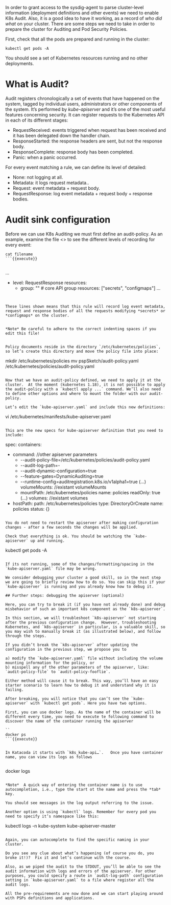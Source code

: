 In order to grant access to the sysdig-agent to parse cluster-level information (deployment definitions and other events) we need to enable K8s Audit. Also, it is a good idea to have it working, as a record of *who did what* on your cluster. There are some steps we need to take in order to prepare the cluster for Auditing and Pod Security Policies.

First, check that all the pods are prepared and running in the cluster:

```
kubectl get pods -A
```

You should see a set of Kubernetes resources running and no other deployments.

# What is Audit?
Audit registers chronologically a set of events that have happened on the system, tagged by individual users, administrators or other components of the system. It’s performed by *kube-apiserver* and it’s one of the most useful features concerning security. It can register requests to the Kubernetes API in each of its different stages:
 - RequestReceived: events triggered when request has been received and it has been delegated down the handler chain.
 - ResponseStarted: the response headers are sent, but not the response body.
 - ResponseComplete: response body has been completed.
 - Panic: when a panic occurred.

For every event matching a rule, we can define its level of detailed:
 - None: not logging at all.
 - Metadata: it logs request metadata..
 - Request: event metadata + request body.
 - RequestResponse: log event metadata + request body + response bodies.

# Audit sink configuration
Before we can use K8s Auditing we must first define an audit-policy. As an example, examine the file <<filename here>> to see the different levels of recording for every event:
```
cat filename
```{{execute}}


```
...
  - level: RequestResponse
	resources:
	- group: "" # core API group
  	resources: ["secrets", "configmaps"]
...
```


These lines shown means that this rule will record log event metadata, request and response bodies of all the requests modifying *secrets* or *configmaps* on the cluster.


*Note* Be careful to adhere to the correct indenting spaces if you edit this file!


Policy documents reside in the directory `/etc/kubernetes/policies`, so let’s create this directory and move the policy file into place:

```
mkdir /etc/kubernetes/policies
mv pspSketch/audit-policy.yaml /etc/kubernetes/policies/audit-policy.yaml
```{{execute}}

Now that we have an audit-policy defined, we need to apply it at the cluster.  At the moment (kubernetes 1.18), it is not possible to apply the audit-policy with a `kubectl apply ...` command. We’ll also need to define other options and where to mount the folder with our audit-policy.

Let’s edit the `kube-apiserver.yaml` and include this new definitions:

```
vi /etc/kubernetes/manifests/kube-apiserver.yaml
```{{execute}}

This are the new specs for kube-apiserver definition that you need to include:
```
spec:
  containers:
  - command:
    //other apiserver parameters
    - --audit-policy-file=/etc/kubernetes/policies/audit-policy.yaml
    - --audit-log-path=-
    - --audit-dynamic-configuration=true
    - --feature-gates=DynamicAuditing=true
    - --runtime-config=auditregistration.k8s.io/v1alpha1=true
    (...)
    volumeMounts:
    //existant volumeMounts
    - mountPath: /etc/kubernetes/policies
      name: policies
      readOnly: true
    (...)
  volumes:
  //existant volumes
  - hostPath:
      path: /etc/kubernetes/policies
      type: DirectoryOrCreate
    name: policies
status: {}
```

You do not need to restart the apiserver after making configuration changes - after a few seconds the changes will be applied.

Check that everything is ok. You should be watching the `kube-apiserver` up and running.

```
kubectl get pods -A
```{{execute}}

If its not running, some of the changes/formatting/spacing in the `kube-apiserver.yaml` file may be wrong.

We consider debugging your cluster a good skill, so in the next step we are going to briefly review how to do so. You can skip this if your `kube-apiserver` is running and you already know how to debug it.

## Further steps: debugging the apiserver (optional)

Here, you can try to break it (if you have not already done) and debug misbehavior of such an important k8s component as the `k8s-apiserver`.

In this section, we will troubleshoot `k8s-apiserver` not starting after the previous configuration change.  However, troubleshooting Kubernetes, and `k8s-apiserver` in particular, is a valuable skill, so you may wish to manually break it (as illustrated below), and follow through the steps.

If you didn’t break the `k8s-apiserver` after updating the configuration in the previous step, we propose you to

a) modify the `kube-apiserver.yaml` file without including the volume mounting information for the policy, or
b) misspell any of the other parameters of the apiserver, like: `audit-policy-file` to `audit-policy-fooflie`.

Either method will cause it to break. This way, you’ll have an easy starter scenario to learn how to debug it and understand why it is failing.

After breaking, you will notice that you can’t see the `kube-apiserver` with `kubectl get pods`. Here you have two options.

First, you can use docker logs. As the name of the container will be different every time, you need to execute te following command to discover the name of the container running the apiserver

``
docker ps
```{{execute}}


In Katacoda it starts with `k8s_kube-api…`.   Once you have container name, you can view its logs as follows


```
docker logs <container-name>
```

*Note*  A quick way of entering the container name is to use autocompletion, i.e., type the start ot the name and press the *tab* key.

You should see messages in the log output referring to the issue.

Another option is using `kubectl` logs. Remember for every pod you need to specify it’s namespace like this:

```
kubectl logs -n kube-system kube-apiserver-master
```{{execute}}

Again, you can autocomplete to find the specific naming in your cluster.

Do you see any clue about what’s happening (of course you do, you broke it!)?  Fix it and let’s continue with the course.

Also, as we piped the audit to the STDOUT, you’ll be able to see the audit information with logs and errors of the apiserver. For other purposes, you could specify a route in `audit-log-path` configuration setting in `kube-apiserver.yaml` to a file where register all the audit logs.

All the pre-requirements are now done and we can start playing around with PSPs definitions and applications.
